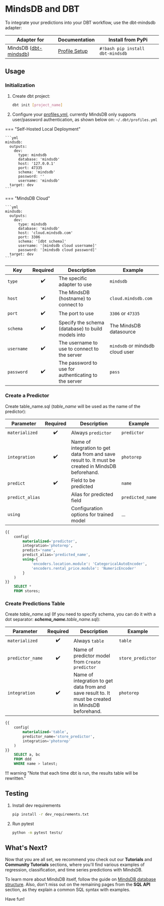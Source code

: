 # MindsDB and DBT

To integrate your predictions into your DBT workflow, use the dbt-mindsdb adapter:

| Adapter for                                                     | Documentation                                     | Install from PyPi                |
| --------------------------------------------------------------- | ------------------------------------------------- | -------------------------------- |
| MindsDB ([dbt-mindsdb](https://github.com/mindsdb/dbt-mindsdb)) | [Profile Setup](/connect/dbt/#initialization) | `#!bash pip install dbt-mindsdb` |

## Usage

### Initialization

1. Create dbt project:

   ```bash
   dbt init [project_name]
   ```

2. Configure your [profiles.yml](/connect/dbt-mindsdb-profile), 
   currently MindsDB only supports user/password authentication, as shown below on: `~/.dbt/profiles.yml`

=== "Self-Hosted Local Deployment"

    ```yml
    mindsdb:
      outputs:
        dev:
          type: mindsdb
          database: 'mindsdb'
          host: '127.0.0.1'
          port: 47335
          schema: 'mindsdb'
          password: ''
          username: 'mindsdb'
      target: dev
    ```

=== "MindsDB Cloud"

    ```yml
    mindsdb:
      outputs:
        dev:
          type: mindsdb
          database: 'mindsdb'
          host: 'cloud.mindsdb.com'
          port: 3306
          schema: '[dbt schema]'
          username: '[mindsdb cloud username]'
          password: '[mindsdb cloud password]'
      target: dev
    ```

| Key        | Required | Description                                          | Example                         |
| ---------- | :------: | ---------------------------------------------------- | ------------------------------- |
| `type`     |    ✔️    | The specific adapter to use                          | `mindsdb`                       |
| `host`     |    ✔️    | The MindsDB (hostname) to connect to                 | `cloud.mindsdb.com`             |
| `port`     |    ✔️    | The port to use                                      | `3306` or `47335`               |
| `schema`   |    ✔️    | Specify the schema (database) to build models into   | The MindsDB datasource          |
| `username` |    ✔️    | The username to use to connect to the server         | `mindsdb` or mindsdb cloud user |
| `password` |    ✔️    | The password to use for authenticating to the server | `pass`                          |

### Create a Predictor

Create table_name.sql (<em>table_name</em> will be used as the name of the predictor):

| Parameter       | Required | Description                                                                                        | Example          |
| --------------- | :------: | -------------------------------------------------------------------------------------------------- | ---------------- |
| `materialized`  |    ✔️    | Always `predictor`                                                                                 | `predictor`      |
| `integration`   |    ✔️    | Name of integration to get data from and save result to. It must be created in MindsDB beforehand. | `photorep`       |
| `predict`       |    ✔️    | Field to be predicted                                                                              | `name`           |
| `predict_alias` |          | Alias for predicted field                                                                          | `predicted_name` |
| `using`         |          | Configuration options for trained model                                                            | ...              |

```sql
{{
    config(
        materialized='predictor',
        integration='photorep',
        predict='name',
        predict_alias='predicted_name',
        using={
            'encoders.location.module': 'CategoricalAutoEncoder',
            'encoders.rental_price.module': 'NumericEncoder'
        }
    )
}}
    SELECT *
    FROM stores;
```

### Create Predictions Table

Create <em>table_name</em>.sql (If you need to specify schema, you can do it with a dot separator: <em><strong>schema_name.</strong>table_name</em>.sql):

| Parameter        | Required | Description                                                                                        | Example           |
| ---------------- | :------: | -------------------------------------------------------------------------------------------------- | ----------------- |
| `materialized`   |    ✔️    | Always `table`                                                                                     | `table`           |
| `predictor_name` |    ✔️    | Name of predictor model from `Create predictor`                                                    | `store_predictor` |
| `integration`    |    ✔️    | Name of integration to get data from and save result to. It must be created in MindsDB beforehand. | `photorep`        |

```sql
{{
    config(
        materialized='table',
        predictor_name='store_predictor',
        integration='photorep'
    )
}}
    SELECT a, bc
    FROM ddd
    WHERE name > latest;
```

!!! warning "Note that each time dbt is run, the results table will be rewritten."

## Testing

1. Install dev requirements

   ```bash
   pip install -r dev_requirements.txt
   ```

2. Run pytest

   ```bash
   python -m pytest tests/
   ```

## What's Next?

Now that you are all set, we recommend you check out our **Tutorials** and **Community Tutorials** sections, where you'll find various examples of regression, classification, and time series predictions with MindsDB.

To learn more about MindsDB itself, follow the guide on [MindsDB database structure](/sql/table-structure/). Also, don't miss out on the remaining pages from the **SQL API** section, as they explain a common SQL syntax with examples.

Have fun!
